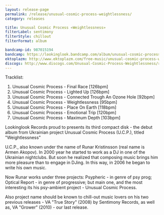```yaml
---
layout: release-page
permalink: /release/unusual-cosmic-process-weightlessness/
category: releases

title: Unusual Cosmic Process ‎«Weightlessness»
filterLabel: sentimony
filterStyle: chillout
filterFormat: album

bandcamp-id: 987015194
bandcamp: https://lookinglook.bandcamp.com/album/unusual-cosmic-process-weightlessness
ektoplazm: http://www.ektoplazm.com/free-music/unusual-cosmic-process-weightlessness
discogs: http://www.discogs.com/Unusual-Cosmic-Process-Weightlessness/release/2517434
---
```


Tracklist:

01. Unusual Cosmic Process - Final Race [126bpm]
02. Unusual Cosmic Process - Lighted Up [126bpm]
03. Unusual Cosmic Process - Connected Trough An Ozone Hole [92bpm]
04. Unusual Cosmic Process - Weightlessness [95bpm]
05. Unusual Cosmic Process - Place On Earth [118bpm]
06. Unusual Cosmic Process - Emotional Trip [120bpm]
07. Unusual Cosmic Process - Maximum Depth [103bpm]

Lookinglook Records proud to presents its third compact disk - the debut album from Ukrainian project Unusual Cosmic Process (U.C.P.), titled "Weightlessness"

U.C.P., also known under the name of Runar Kristinsson (real name is Armen Akopov). In 2000 year he started to work as a DJ in one of the Ukrainian nightclubs. But soon he realized that composing music brings him more pleasure than to engage in DJing. In this way, in 2006 he began to write his own music.

Now Runar works under three projects: Psypheric - in genre of psy prog; Optical Report - in genre of progressive; but main one, and the most interesting its his psy-ambient project - Unusual Cosmic Process.

Also project name should be known to chill-out music lovers on his two previous releases - VA "True Story" (2008) by Sentimony Records, as well as, VA "Grower" (2010) - our last release.




